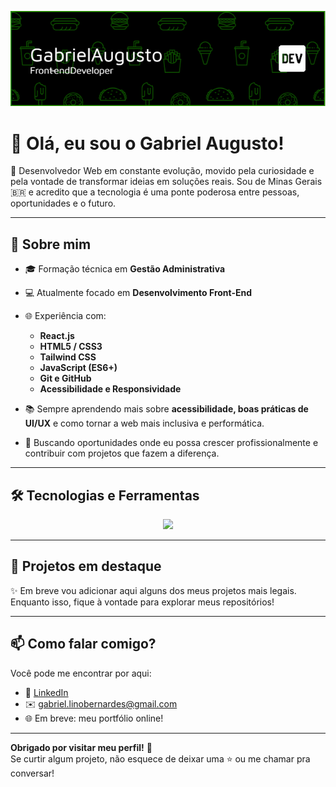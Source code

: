 
<p align="center">
  <img src="./github-header-image.png" alt="header-image">
</p>


# 👋 Olá, eu sou o Gabriel Augusto!

🎯 Desenvolvedor Web em constante evolução, movido pela curiosidade e pela vontade de transformar ideias em soluções reais. Sou de Minas Gerais 🇧🇷 e acredito que a tecnologia é uma ponte poderosa entre pessoas, oportunidades e o futuro.

---

## 🚀 Sobre mim

- 🎓 Formação técnica em **Gestão Administrativa**
- 💻 Atualmente focado em **Desenvolvimento Front-End**
- 🌐 Experiência com:
  - **React.js**
  - **HTML5 / CSS3**
  - **Tailwind CSS**
  - **JavaScript (ES6+)**
  - **Git e GitHub**
  - **Acessibilidade e Responsividade**

- 📚 Sempre aprendendo mais sobre **acessibilidade, boas práticas de UI/UX** e como tornar a web mais inclusiva e performática.

- 📍 Buscando oportunidades onde eu possa crescer profissionalmente e contribuir com projetos que fazem a diferença.

---

## 🛠️ Tecnologias e Ferramentas


<p align="center">
  <a href="https://skillicons.dev">
    <img src="https://skillicons.dev/icons?i=html,css,tailwind,javascript,git" />
  </a>
</p>

---

## 📌 Projetos em destaque

✨ Em breve vou adicionar aqui alguns dos meus projetos mais legais. Enquanto isso, fique à vontade para explorar meus repositórios!

---

## 📫 Como falar comigo?

Você pode me encontrar por aqui:

- 💼 [LinkedIn](https://www.linkedin.com/in/gabriel-augusto-ber/) 
- ✉️ gabriel.linobernardes@gmail.com
- 🌐 Em breve: meu portfólio online!

---

**Obrigado por visitar meu perfil!** 🚀  
Se curtir algum projeto, não esquece de deixar uma ⭐ ou me chamar pra conversar!

